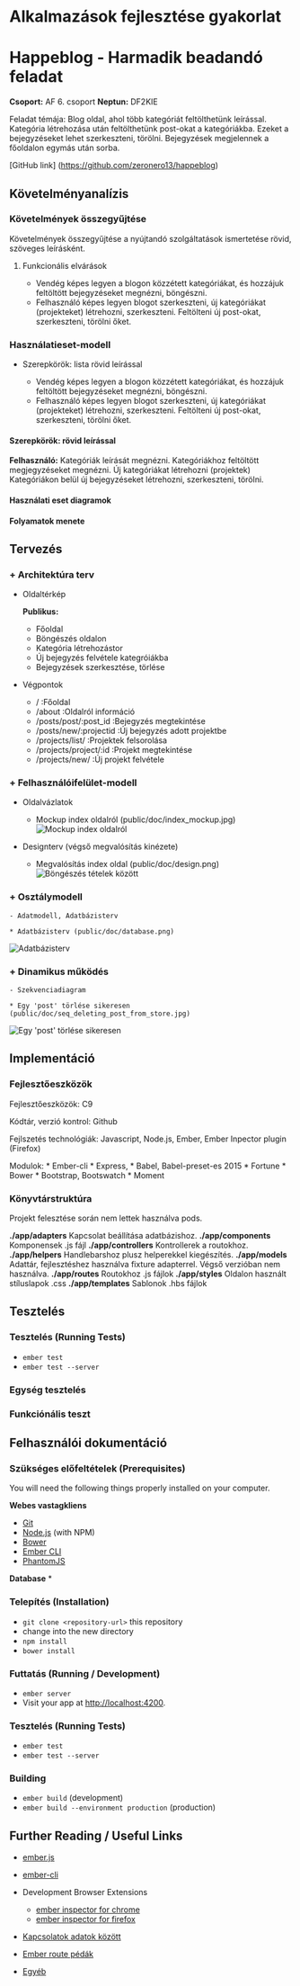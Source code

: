 # Alkalmazások fejlesztése gyakorlat

# Happeblog - Harmadik beadandó feladat

**Csoport:** AF 6. csoport 
**Neptun:** DF2KIE

Feladat témája: 
Blog oldal, ahol több kategóriát feltölthetünk leírással. 
Kategória létrehozása után feltölthetünk post-okat a kategóriákba.
Ezeket a bejegyzéseket lehet szerkeszteni, törölni.
Bejegyzések megjelennek a főoldalon egymás után sorba.

[GitHub link] (https://github.com/zeronero13/happeblog)

## Követelményanalízis

### Követelmények összegyűjtése
Követelmények összegyűjtése a nyújtandó szolgáltatások ismertetése rövid, szöveges leírásként.

1. Funkcionális elvárások

    * Vendég képes legyen a blogon közzétett kategóriákat, és hozzájuk feltöltött bejegyzéseket megnézni, böngészni.
    * Felhasználó képes legyen blogot szerkeszteni, új kategóriákat (projekteket) létrehozni, szerkeszteni. Feltölteni új post-okat, szerkeszteni, törölni őket.

### Használatieset-modell
+ Szerepkörök: lista rövid leírással

    * Vendég képes legyen a blogon közzétett kategóriákat, és hozzájuk feltöltött bejegyzéseket megnézni, böngészni.
    * Felhasználó képes legyen blogot szerkeszteni, új kategóriákat (projekteket) létrehozni, szerkeszteni. Feltölteni új post-okat, szerkeszteni, törölni őket.
    
#### Szerepkörök: rövid leírással

**Felhasználó:**
Kategóriák leírását megnézni.
Kategóriákhoz feltöltött megjegyzéseket megnézni.
Új kategóriákat létrehozni (projektek)
Kategóriákon belül új bejegyzéseket létrehozni, szerkeszteni, törölni.

#### Használati eset diagramok

#### Folyamatok menete

## Tervezés

### + Architektúra terv

- Oldaltérkép
    
    **Publikus:**
    - Főoldal
    - Böngészés oldalon
    - Kategória létrehozástor
    - Új bejegyzés felvétele kategróiákba
    - Bejegyzések szerkesztése, törlése

- Végpontok

    + / :Főoldal
    + /about :Oldalról információ
    + /posts/post/:post_id :Bejegyzés megtekintése
    + /posts/new/:projectid :Új bejegyzés adott projektbe
    + /projects/list/ :Projektek felsorolása
    + /projects/project/:id :Projekt megtekintése
    + /projects/new/ :Új projekt felvétele
        
### + Felhasználóifelület-modell 

- Oldalvázlatok
    * Mockup index oldalról (public/doc/index_mockup.jpg)
![Mockup index oldalról](public/doc/index_mockup.jpg)

- Designterv (végső megvalósítás kinézete)
    
    * Megvalósítás index oldal (public/doc/design.png)
![Böngészés tételek között](public/doc/design.png)

### + Osztálymodell
    - Adatmodell, Adatbázisterv
    
    * Adatbázisterv (public/doc/database.png)
![Adatbázisterv](public/doc/database.png)
    
### + Dinamikus működés
    - Szekvenciadiagram
    
    * Egy 'post' törlése sikeresen (public/doc/seq_deleting_post_from_store.jpg)
![Egy 'post' törlése sikeresen](public/doc/seq_deleting_post_from_store.jpg)

## Implementáció

### Fejlesztőeszközök

Fejlesztőeszközök: C9

Kódtár, verzió kontrol: Github

Fejlszetés technológiák: Javascript, Node.js, Ember, Ember Inpector plugin (Firefox)

Modulok:
    * Ember-cli
    * Express, 
    * Babel, Babel-preset-es 2015
    * Fortune
    * Bower
    * Bootstrap, Bootswatch
    * Moment

### Könyvtárstruktúra

Projekt felesztése során nem lettek használva pods.

**./app/adapters**
Kapcsolat beállítása adatbázishoz.
**./app/components**
Komponensek .js fájl
**./app/controllers**
Kontrollerek a routokhoz.
**./app/helpers**
Handlebarshoz plusz helperekkel kiegészítés.
**./app/models**
Adattár, fejlesztéshez használva fixture adapterrel. Végső verzióban nem használva.
**./app/routes**
Routokhoz .js fájlok
**./app/styles**
Oldalon használt stíluslapok .css
**./app/templates**
Sablonok .hbs fájlok

## Tesztelés

### Tesztelés (Running Tests)

* `ember test`
* `ember test --server`

### Egység tesztelés

### Funkciónális teszt

## Felhasználói dokumentáció

### Szükséges előfeltételek (Prerequisites)
You will need the following things properly installed on your computer.

**Webes vastagkliens**
* [Git](http://git-scm.com/)
* [Node.js](http://nodejs.org/) (with NPM)
* [Bower](http://bower.io/)
* [Ember CLI](http://www.ember-cli.com/)
* [PhantomJS](http://phantomjs.org/)


**Database**
*

### Telepítés (Installation)

* `git clone <repository-url>` this repository
* change into the new directory
* `npm install`
* `bower install`

### Futtatás (Running / Development) 

* `ember server`
* Visit your app at [http://localhost:4200](http://localhost:4200).


### Tesztelés (Running Tests)

* `ember test`
* `ember test --server`

### Building

* `ember build` (development)
* `ember build --environment production` (production)


## Further Reading / Useful Links

* [ember.js](http://emberjs.com/)
* [ember-cli](http://www.ember-cli.com/)
* Development Browser Extensions
  * [ember inspector for chrome](https://chrome.google.com/webstore/detail/ember-inspector/bmdblncegkenkacieihfhpjfppoconhi)
  * [ember inspector for firefox](https://addons.mozilla.org/en-US/firefox/addon/ember-inspector/)


* [Kapcsolatok adatok között](http://baruch.lubinsky.co.za/post/2014/08/beerdemo/)
* [Ember route pédák](https://github.com/suchitpuri/emberjs-essentials/blob/master/chapter-6/example1/app/routes/books/new.js)
* [Egyéb](http://www.iteye.com/news/30894)
